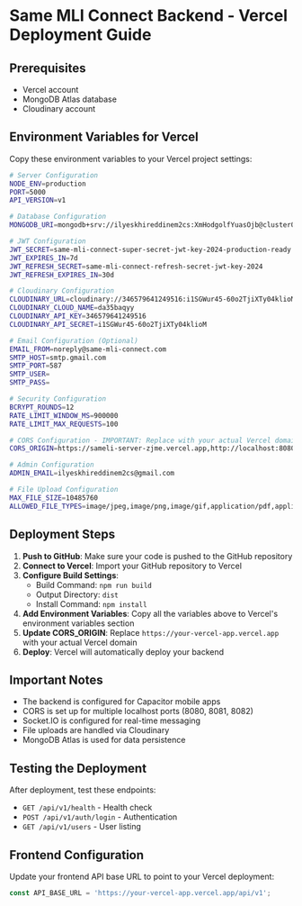 # Same MLI Connect Backend - Vercel Deployment Guide

## Prerequisites
- Vercel account
- MongoDB Atlas database
- Cloudinary account

## Environment Variables for Vercel

Copy these environment variables to your Vercel project settings:

```bash
# Server Configuration
NODE_ENV=production
PORT=5000
API_VERSION=v1

# Database Configuration
MONGODB_URI=mongodb+srv://ilyeskhireddinem2cs:XmHodgolfYuasOjb@cluster0.9sl9dja.mongodb.net/same-mli-connect?retryWrites=true&w=majority

# JWT Configuration
JWT_SECRET=same-mli-connect-super-secret-jwt-key-2024-production-ready
JWT_EXPIRES_IN=7d
JWT_REFRESH_SECRET=same-mli-connect-refresh-secret-jwt-key-2024
JWT_REFRESH_EXPIRES_IN=30d

# Cloudinary Configuration
CLOUDINARY_URL=cloudinary://346579641249516:i1SGWur45-60o2TjiXTy04klioM@da35baqyy
CLOUDINARY_CLOUD_NAME=da35baqyy
CLOUDINARY_API_KEY=346579641249516
CLOUDINARY_API_SECRET=i1SGWur45-60o2TjiXTy04klioM

# Email Configuration (Optional)
EMAIL_FROM=noreply@same-mli-connect.com
SMTP_HOST=smtp.gmail.com
SMTP_PORT=587
SMTP_USER=
SMTP_PASS=

# Security Configuration
BCRYPT_ROUNDS=12
RATE_LIMIT_WINDOW_MS=900000
RATE_LIMIT_MAX_REQUESTS=100

# CORS Configuration - IMPORTANT: Replace with your actual Vercel domain
CORS_ORIGIN=https://sameli-server-zjme.vercel.app,http://localhost:8080,http://localhost:8081,http://localhost:8082,http://localhost:3000,capacitor://localhost,ionic://localhost,http://localhost,https://localhost

# Admin Configuration
ADMIN_EMAIL=ilyeskhireddinem2cs@gmail.com

# File Upload Configuration
MAX_FILE_SIZE=10485760
ALLOWED_FILE_TYPES=image/jpeg,image/png,image/gif,application/pdf,application/msword,application/vnd.openxmlformats-officedocument.wordprocessingml.document
```

## Deployment Steps

1. **Push to GitHub**: Make sure your code is pushed to the GitHub repository
2. **Connect to Vercel**: Import your GitHub repository to Vercel
3. **Configure Build Settings**:
   - Build Command: `npm run build`
   - Output Directory: `dist`
   - Install Command: `npm install`
4. **Add Environment Variables**: Copy all the variables above to Vercel's environment variables section
5. **Update CORS_ORIGIN**: Replace `https://your-vercel-app.vercel.app` with your actual Vercel domain
6. **Deploy**: Vercel will automatically deploy your backend

## Important Notes

- The backend is configured for Capacitor mobile apps
- CORS is set up for multiple localhost ports (8080, 8081, 8082)
- Socket.IO is configured for real-time messaging
- File uploads are handled via Cloudinary
- MongoDB Atlas is used for data persistence

## Testing the Deployment

After deployment, test these endpoints:
- `GET /api/v1/health` - Health check
- `POST /api/v1/auth/login` - Authentication
- `GET /api/v1/users` - User listing

## Frontend Configuration

Update your frontend API base URL to point to your Vercel deployment:
```typescript
const API_BASE_URL = 'https://your-vercel-app.vercel.app/api/v1';
```
